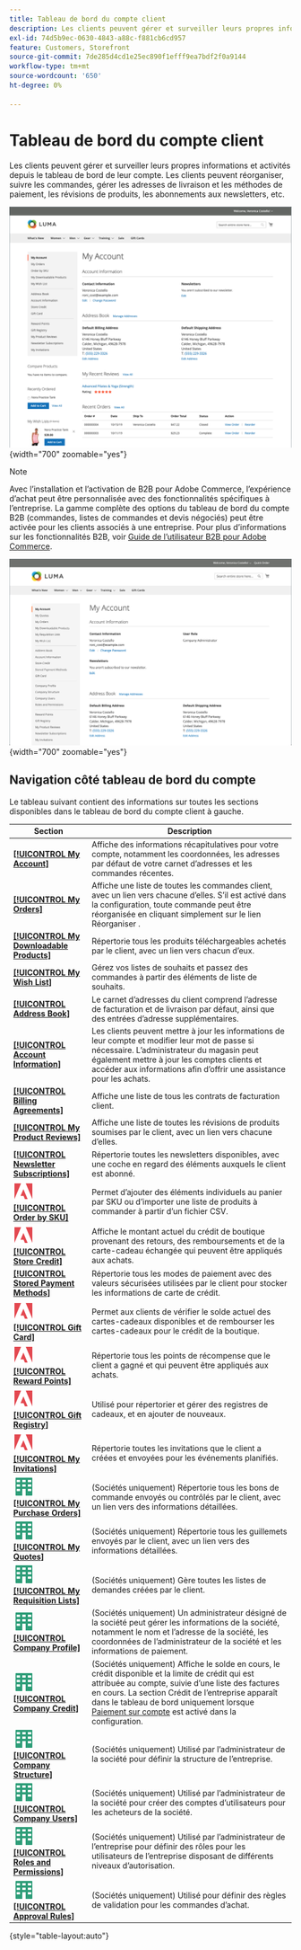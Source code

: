```yaml
---
title: Tableau de bord du compte client
description: Les clients peuvent gérer et surveiller leurs propres informations et activités à partir de leur tableau de bord de compte client.
exl-id: 74d5b9ec-0630-4843-a88c-f881cb6cd957
feature: Customers, Storefront
source-git-commit: 7de285d4cd1e25ec890f1efff9ea7bdf2f0a9144
workflow-type: tm+mt
source-wordcount: '650'
ht-degree: 0%

---
```


# Tableau de bord du compte client

Les clients peuvent gérer et surveiller leurs propres informations et activités depuis le tableau de bord de leur compte. Les clients peuvent réorganiser, suivre les commandes, gérer les adresses de livraison et les méthodes de paiement, les révisions de produits, les abonnements aux newsletters, etc.

![Tableau de bord du compte sur le storefront](assets/customer-account-dashboard.png){width="700" zoomable="yes"}

>[!NOTE]
>
> Avec l’installation et l’activation de B2B pour Adobe Commerce, l’expérience d’achat peut être personnalisée avec des fonctionnalités spécifiques à l’entreprise. La gamme complète des options du tableau de bord du compte B2B (commandes, listes de commandes et devis négociés) peut être activée pour les clients associés à une entreprise. Pour plus d’informations sur les fonctionnalités B2B, voir [Guide de l’utilisateur B2B pour Adobe Commerce](../b2b/introduction.md).

![Tableau de bord du compte de l’entreprise sur le storefront](assets/company-admin-account-dashboard.png){width="700" zoomable="yes"}

## Navigation côté tableau de bord du compte

Le tableau suivant contient des informations sur toutes les sections disponibles dans le tableau de bord du compte client à gauche.

| Section | Description |
|------------------------------------------------------------------------------------------------------------------------------------------------------|----------------------------------------------------------------------------------------------------------------------------------------------------------------------------------------------------------------------------------------------------------------------------------------------------------------------------------------------------------------|
| [**[!UICONTROL My Account]**](../customers/account-dashboard-my-account.md) | Affiche des informations récapitulatives pour votre compte, notamment les coordonnées, les adresses par défaut de votre carnet d’adresses et les commandes récentes. |
| [**[!UICONTROL My Orders]**](../stores-purchase/orders-storefront.md#view-recently-ordered-products) | Affiche une liste de toutes les commandes client, avec un lien vers chacune d’elles. S’il est activé dans la configuration, toute commande peut être réorganisée en cliquant simplement sur le lien Réorganiser . |
| [**[!UICONTROL My Downloadable Products]**](../catalog/product-create-downloadable.md#storefront-experience) | Répertorie tous les produits téléchargeables achetés par le client, avec un lien vers chacun d’eux. |
| [**[!UICONTROL My Wish List]**](../stores-purchase/wishlist-storefront.md) | Gérez vos listes de souhaits et passez des commandes à partir des éléments de liste de souhaits. |
| [**[!UICONTROL Address Book]**](../customers/account-dashboard-address-book.md) | Le carnet d’adresses du client comprend l’adresse de facturation et de livraison par défaut, ainsi que des entrées d’adresse supplémentaires. |
| [**[!UICONTROL Account Information]**](../customers/account-dashboard-account-information.md) | Les clients peuvent mettre à jour les informations de leur compte et modifier leur mot de passe si nécessaire. L’administrateur du magasin peut également mettre à jour les comptes clients et accéder aux informations afin d’offrir une assistance pour les achats. |
| [**[!UICONTROL Billing Agreements]**](../stores-purchase/paypal-billing-agreements.md#storefront-experience) | Affiche une liste de tous les contrats de facturation client. |
| [**[!UICONTROL My Product Reviews]**](../merchandising-promotions/product-reviews.md#product-reviews-on-the-storefront) | Affiche une liste de toutes les révisions de produits soumises par le client, avec un lien vers chacune d’elles. |
| [**[!UICONTROL Newsletter Subscriptions]**](../merchandising-promotions/newsletters.md) | Répertorie toutes les newsletters disponibles, avec une coche en regard des éléments auxquels le client est abonné. |
| ![Adobe Commerce](../assets/adobe-logo.svg) [**[!UICONTROL Order by SKU]**](../stores-purchase/order-by-sku.md#order-by-sku-from-a-customer-account) | Permet d’ajouter des éléments individuels au panier par SKU ou d’importer une liste de produits à commander à partir d’un fichier CSV. |
| ![Adobe Commerce](../assets/adobe-logo.svg) [**[!UICONTROL Store Credit]**](../customers/account-dashboard-store-credit.md) | Affiche le montant actuel du crédit de boutique provenant des retours, des remboursements et de la carte-cadeau échangée qui peuvent être appliqués aux achats. |
| [**[!UICONTROL Stored Payment Methods]**](../stores-purchase/stored-payment-methods.md) | Répertorie tous les modes de paiement avec des valeurs sécurisées utilisées par le client pour stocker les informations de carte de crédit. |
| ![Adobe Commerce](../assets/adobe-logo.svg) [**[!UICONTROL Gift Card]**](../catalog/product-gift-card-create.md) | Permet aux clients de vérifier le solde actuel des cartes-cadeaux disponibles et de rembourser les cartes-cadeaux pour le crédit de la boutique. |
| ![Adobe Commerce](../assets/adobe-logo.svg) [**[!UICONTROL Reward Points]**](../merchandising-promotions/rewards-loyalty.md) | Répertorie tous les points de récompense que le client a gagné et qui peuvent être appliqués aux achats. |
| ![Adobe Commerce](../assets/adobe-logo.svg) [**[!UICONTROL Gift Registry]**](../merchandising-promotions/gift-registries.md) | Utilisé pour répertorier et gérer des registres de cadeaux, et en ajouter de nouveaux. |
| ![Adobe Commerce](../assets/adobe-logo.svg) [**[!UICONTROL My Invitations]**](../merchandising-promotions/invitations.md) | Répertorie toutes les invitations que le client a créées et envoyées pour les événements planifiés. |
| ![B2B pour Adobe Commerce](../assets/b2b.svg) [**[!UICONTROL My Purchase Orders]**](../b2b/account-dashboard-my-purchase-orders.md) | (Sociétés uniquement) Répertorie tous les bons de commande envoyés ou contrôlés par le client, avec un lien vers des informations détaillées. |
| ![B2B pour Adobe Commerce](../assets/b2b.svg) [**[!UICONTROL My Quotes]**](../b2b/account-dashboard-my-quotes.md) | (Sociétés uniquement) Répertorie tous les guillemets envoyés par le client, avec un lien vers des informations détaillées. |
| ![B2B pour Adobe Commerce](../assets/b2b.svg) [**[!UICONTROL My Requisition Lists]**](../b2b/account-dashboard-requisition-lists-manage.md) | (Sociétés uniquement) Gère toutes les listes de demandes créées par le client. |
| ![B2B pour Adobe Commerce](../assets/b2b.svg) [**[!UICONTROL Company Profile]**](../b2b/account-company-manage.md#update-a-company-profile) | (Sociétés uniquement) Un administrateur désigné de la société peut gérer les informations de la société, notamment le nom et l’adresse de la société, les coordonnées de l’administrateur de la société et les informations de paiement. |
| ![B2B pour Adobe Commerce](../assets/b2b.svg) [**[!UICONTROL Company Credit]**](../b2b/credit-company.md#storefront-credit-information) | (Sociétés uniquement) Affiche le solde en cours, le crédit disponible et la limite de crédit qui est attribuée au compte, suivie d’une liste des factures en cours. La section Crédit de l’entreprise apparaît dans le tableau de bord uniquement lorsque [Paiement sur compte](../b2b/enable-basic-features.md#configure-payment-on-account) est activé dans la configuration. |
| ![B2B pour Adobe Commerce](../assets/b2b.svg) [**[!UICONTROL Company Structure]**](../b2b/account-company-structure.md) | (Sociétés uniquement) Utilisé par l’administrateur de la société pour définir la structure de l’entreprise. |
| ![B2B pour Adobe Commerce](../assets/b2b.svg) [**[!UICONTROL Company Users]**](../b2b/account-company-users.md) | (Sociétés uniquement) Utilisé par l’administrateur de la société pour créer des comptes d’utilisateurs pour les acheteurs de la société. |
| ![B2B pour Adobe Commerce](../assets/b2b.svg) [**[!UICONTROL Roles and Permissions]**](../b2b/account-company-roles-permissions.md) | (Sociétés uniquement) Utilisé par l’administrateur de l’entreprise pour définir des rôles pour les utilisateurs de l’entreprise disposant de différents niveaux d’autorisation. |
| ![B2B pour Adobe Commerce](../assets/b2b.svg) [**[!UICONTROL Approval Rules]**](../b2b/account-dashboard-approval-rules.md) | (Sociétés uniquement) Utilisé pour définir des règles de validation pour les commandes d’achat. |

{style="table-layout:auto"}
